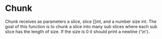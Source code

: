 # Chunk
Chunk receives as parameters a slice, slice []int, and a number size int. The goal of this function is to chunk a slice into many sub slices where each sub slice has the length of size. If the size is 0 it should print a newline ('\n').
